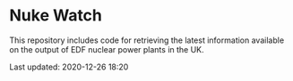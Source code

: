 # Nuke Watch

This repository includes code for retrieving the latest information available on the output of EDF nuclear power plants in the UK.

Last updated: 2020-12-26 18:20